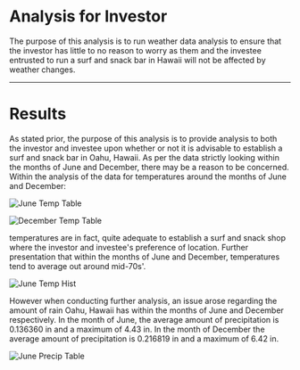 # Analysis for Investor

The purpose of this analysis is to run weather data analysis to ensure that the investor has little to no reason to worry as them and the investee entrusted to run a surf and snack bar in Hawaii will not be affected by weather changes.

---

# Results

As stated prior, the purpose of this analysis is to provide analysis to both the investor and investee upon whether or not it is advisable to establish a surf and snack bar in Oahu, Hawaii. As per the data strictly looking within the months of June and December, there may be a reason to be concerned. Within the analysis of the data for temperatures around the months of June and December:

![June Temp Table](https://user-images.githubusercontent.com/92961267/153996768-317fbe03-9878-4c84-ba04-e1591e0cdb36.png)

![December Temp Table](https://user-images.githubusercontent.com/92961267/153996775-c28a7347-46d0-497c-820d-1005021d5bd9.png)

temperatures are in fact, quite adequate to establish a surf and snack shop where the investor and investee's preference of location. Further presentation that within the months of June and December, temperatures tend to average out around mid-70s'.

![June Temp Hist](https://user-images.githubusercontent.com/92961267/153997229-1971841f-e4d8-4e86-82b1-02329d5d3025.png)


However when conducting further analysis, an issue arose regarding the amount of rain Oahu, Hawaii has within the months of June and December respectively. In the month of June, the average amount of precipitation is 0.136360 in and a maximum of 4.43 in. In the month of December the average amount of precipitation is 0.216819 in and a maximum of 6.42 in.

![June Precip Table](https://user-images.githubusercontent.com/92961267/153999210-2bfb2017-9c07-4042-97f9-1e563510cab1.png)

